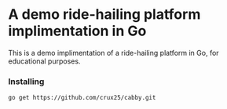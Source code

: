 # A demo ride-hailing platform implimentation in Go

This is a demo implimentation of a ride-hailing platform in Go, for educational purposes.

### Installing
`go get https://github.com/crux25/cabby.git`